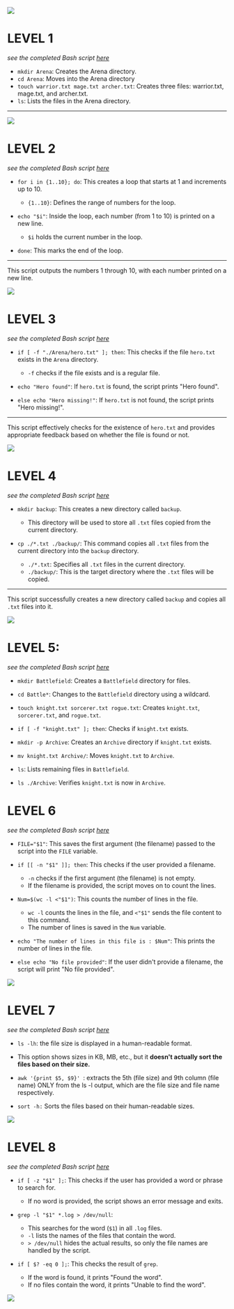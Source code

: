 ![](images/BASH%20ARENA.avif)

# LEVEL 1
*see the completed Bash script [here](./level1.sh)*

- `mkdir Arena`: Creates the Arena directory.
- `cd Arena`: Moves into the Arena directory
- `touch warrior.txt mage.txt archer.txt`: Creates three files: warrior.txt, mage.txt, and archer.txt.
- `ls`: Lists the files in the Arena directory.

---
![](images/level1.png)

# LEVEL 2
*see the completed Bash script [here](./level2.sh)*

- `for i in {1..10}; do`: This creates a loop that starts at 1 and increments up to 10.
  - `{1..10}`: Defines the range of numbers for the loop.

- `echo "$i"`: Inside the loop, each number (from 1 to 10) is printed on a new line.
  - `$i` holds the current number in the loop.

- `done`: This marks the end of the loop.

---

This script outputs the numbers 1 through 10, with each number printed on a new line.

![](images/level2.png)




# LEVEL 3
*see the completed Bash script [here](./level3.sh)*

- `if [ -f "./Arena/hero.txt" ]; then`: This checks if the file `hero.txt` exists in the `Arena` directory.
  - `-f` checks if the file exists and is a regular file.

- `echo "Hero found"`: If `hero.txt` is found, the script prints "Hero found".

- `else echo "Hero missing!"`: If `hero.txt` is not found, the script prints "Hero missing!".

---

This script effectively checks for the existence of `hero.txt` and provides appropriate feedback based on whether the file is found or not.

![](images/level3.png)


# LEVEL 4
*see the completed Bash script [here](./level4.sh)*

- `mkdir backup`: This creates a new directory called `backup`.
  - This directory will be used to store all `.txt` files copied from the current directory.

- `cp ./*.txt ./backup/`: This command copies all `.txt` files from the current directory into the `backup` directory.
  - `./*.txt`: Specifies all `.txt` files in the current directory.
  - `./backup/`: This is the target directory where the `.txt` files will be copied.

---

This script successfully creates a new directory called `backup` and copies all `.txt` files into it.


![](images/level4.png)



# LEVEL 5: 
*see the completed Bash script [here](./level5.sh)*

- `mkdir Battlefield`: Creates a `Battlefield` directory for files.
  
- `cd Battle*`: Changes to the `Battlefield` directory using a wildcard.

- `touch knight.txt sorcerer.txt rogue.txt`: Creates `knight.txt`, `sorcerer.txt`, and `rogue.txt`.

- `if [ -f "knight.txt" ]; then`: Checks if `knight.txt` exists.

- `mkdir -p Archive`: Creates an `Archive` directory if `knight.txt` exists.

- `mv knight.txt Archive/`: Moves `knight.txt` to `Archive`.

- `ls`: Lists remaining files in `Battlefield`.

- `ls ./Archive`: Verifies `knight.txt` is now in `Archive`.


# LEVEL 6
*see the completed Bash script [here](./level6.sh)*

- `FILE="$1"`: This saves the first argument (the filename) passed to the script into the `FILE` variable.

- `if [[ -n "$1" ]]; then`: This checks if the user provided a filename.
  - `-n` checks if the first argument (the filename) is not empty.
  - If the filename is provided, the script moves on to count the lines.

- `Num=$(wc -l <"$1")`: This counts the number of lines in the file.
  - `wc -l` counts the lines in the file, and `<"$1"` sends the file content to this command.
  - The number of lines is saved in the `Num` variable.

- `echo "The number of lines in this file is : $Num"`: This prints the number of lines in the file.

- `else echo "No file provided"`: If the user didn't provide a filename, the script will print "No file provided".




![](images/level6.png)

# LEVEL 7 
*see the completed Bash script [here](./level7.sh)*
- `ls -lh`: the file size is displayed in a human-readable format. 
- This option shows sizes in KB, MB, etc., but it **doesn't actually sort the files based on their size.**

- `awk '{print $5, $9}' `: extracts the 5th (file size) and 9th column (file name) ONLY from the ls -l output, which are the file size and file name respectively.
- `sort -h:` Sorts the files based on their human-readable sizes.

![](images/level7.png)

# LEVEL 8

*see the completed Bash script [here](./level8.sh)*

- `if [ -z "$1" ];`: This checks if the user has provided a word or phrase to search for.
  - If no word is provided, the script shows an error message and exits.

- `grep -l "$1" *.log > /dev/null`: 
  - This searches for the word (`$1`) in all `.log` files.
  - `-l` lists the names of the files that contain the word.
  - `> /dev/null` hides the actual results, so only the file names are handled by the script.

- `if [ $? -eq 0 ];`: This checks the result of `grep`.
  - If the word is found, it prints "Found the word".
  - If no files contain the word, it prints "Unable to find the word".

![](images/level8.png)